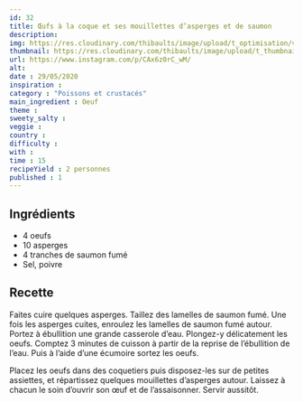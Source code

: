 ```yaml
---
id: 32
title: Œufs à la coque et ses mouillettes d’asperges et de saumon
description: 
img: https://res.cloudinary.com/thibaults/image/upload/t_optimisation/v1600460919/Recipes/20200529_oeufs_coque.jpg
thumbnail: https://res.cloudinary.com/thibaults/image/upload/t_thumbnail_josie/v1600460919/Recipes/20200529_oeufs_coque.jpg
url: https://www.instagram.com/p/CAx6z0rC_wM/
alt: 
date : 29/05/2020
inspiration :
category : "Poissons et crustacés"
main_ingredient : Oeuf
theme : 
sweety_salty : 
veggie : 
country :
difficulty :
with : 
time : 15
recipeYield : 2 personnes
published : 1
---
```


## Ingrédients
 - 4 oeufs
 - 10 asperges
 - 4 tranches de saumon fumé
 - Sel, poivre

## Recette
Faites cuire quelques asperges. Taillez des lamelles de saumon fumé. Une fois les asperges cuites, enroulez les lamelles de saumon fumé autour. Portez à ébullition une grande casserole d’eau. Plongez-y délicatement les oeufs. Comptez 3 minutes de cuisson à partir de la reprise de l’ébullition de l’eau. Puis à l’aide d’une écumoire sortez les oeufs.

Placez les oeufs dans des coquetiers puis disposez-les sur de petites assiettes, et répartissez quelques mouillettes d’asperges autour.
Laissez à chacun le soin d’ouvrir son œuf et de l’assaisonner. Servir aussitôt.